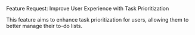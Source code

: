 Feature Request: Improve User Experience with Task Prioritization

This feature aims to enhance task prioritization for users, allowing them to better manage their to-do lists.